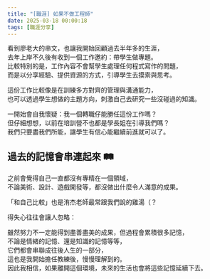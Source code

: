 ```yaml
---
title: "[職涯] 如果不做工程師"
date: 2025-03-18 00:00:18
tags: [職涯分享]
---
```


看到廖老大的串文，也讓我開始回顧過去半年多的生涯，  
去年上岸不久後有收到一個工作邀約：帶學生做專題。  
比較特別的是，工作內容不會幫學生處理任何程式寫作的問題，  
而是以分享經驗、提供資源的方式，引導學生去摸索與思考。

<!-- truncate -->
 
這份工作比較像是在訓練多方對齊的管理與溝通能力，  
也可以透過學生想做的主題方向，刺激自己去研究一些沒碰過的知識。  

一開始會自我懷疑：我一個轉職仔能勝任這份工作嗎？  
但仔細想想，以前在培訓營不也都是學長姐在引導我們嗎？  
我們只要盡我們所能，讓學生有信心能繼續前進就可以了。  

## 過去的記憶會串連起來 🛤️ 

之前會覺得自己一直都沒有專精在一個領域，  
不論美術、設計、遊戲開發等，都沒做出什麼令人滿意的成果。  

「和自己比較」也是洧杰老師最常跟我們說的雞湯（？  

得失心往往會讓人忽略：  

雖然努力不一定能得到盡善盡美的成果，但過程會累積很多記憶，  
不論是情緒的記憶、還是知識的記憶等等，  
它們都會串聯成往後人生的一部分，  
這也是我開始擔任教練後，慢慢理解到的。  
因此我相信，如果離開這個環境，未來的生活也會將這些記憶延續下去。  